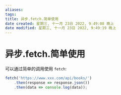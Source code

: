 ```yaml
---
aliases: 
tags: 
title: 异步.fetch.简单使用
date created: 星期三, 十一月 23日 2022, 9:49:08 晚上
date modified: 星期三, 十一月 23日 2022, 9:49:19 晚上
---
```


# 异步.fetch.简单使用

可以通过简单的调用使用 `fetch`:

```javascript
fetch('https://www.xxx.com/api/books/')
	.then(response => response.json())
	.then(data => console.log(data));
```
